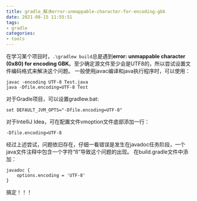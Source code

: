 ```yaml
---
title: gradle_解决error-unmappable-character-for-encoding-gbk
date: 2021-08-15 11:55:51
tags:
- gradle
categories: 
- tools
---
```


在学习某个项目时，`.\gradlew build`总是遇到**error: unmappable character (0x80) for encoding GBK**。至少确定源文件至少会是UTF8的，所以尝试设置文件编码格式来解决这个问题。
一般使用javac编译和java执行程序时，可以使用：

<!--more-->


```
javac -encoding UTF-8 Test.java
java -Dfile.encoding=UTF-8 Test
```

对于Gradle项目，可以设置gradlew.bat:

```
set DEFAULT_JVM_OPTS="-Dfile.encoding=UTF-8"
```

对于IntelliJ Idea，可在配置文件vmoption文件底部添加一行：

```
-Dfile.encoding=UTF-8
```

经过上述尝试，问题依旧存在，仔细一看错误是发生在javadoc任务阶段，一个java文件注释中包含一个字符“ß”导致这个问题的出现。
在build.gradle文件中添加：

```
javadoc {
    options.encoding = 'UTF-8'
}
```

搞定！！！
